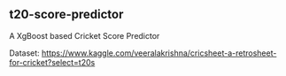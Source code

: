 ## t20-score-predictor
A XgBoost based Cricket Score Predictor

Dataset: https://www.kaggle.com/veeralakrishna/cricsheet-a-retrosheet-for-cricket?select=t20s

